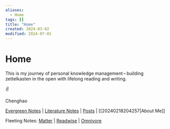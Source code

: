```yaml
---
aliases:
  - Home
tags: []
title: "Home"
created: 2024-03-02
modified: 2024-07-01
---
```


# Home

This is my journey of personal knowledge management – building zettelkasten in the open with lifelong reading and writing.

✌️

Chenghao


[Evergreen Notes](./notes) | [Literature Notes](./highlights/Zotero) | [Posts](./posts) | [[20240218204257|About Me]]

Fleeting Notes: [Matter](./highlights/Matter) | [Readwise](./highlights/Readwise) | [Omnivore](./highlights/Omnivore)